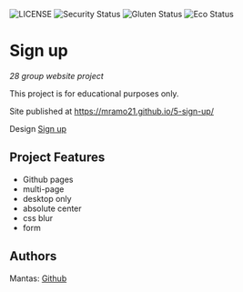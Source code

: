 ![LICENSE](https://img.shields.io/badge/license-MIT-blue.svg?style=flat-square)
![Security Status](https://img.shields.io/security-headers?label=Security&url=https%3A%2F%2Fgithub.com&style=flat-square)
![Gluten Status](https://img.shields.io/badge/Gluten-Free-green.svg)
![Eco Status](https://img.shields.io/badge/ECO-Friendly-green.svg)

# Sign up

_28 group website project_

This project is for educational purposes only.

Site published at https://mramo21.github.io/5-sign-up/

Design [Sign up](https://cdn.discordapp.com/attachments/648536139677958156/648860801997996052/day1dr.png)

## Project Features

- Github pages
- multi-page 
- desktop only
- absolute center
- css blur
- form

## Authors

Mantas: [Github](https://github.com/mramo21)